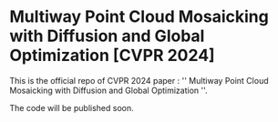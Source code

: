 # Multiway Point Cloud Mosaicking with Diffusion and Global Optimization [CVPR 2024]
This is the official repo of CVPR 2024 paper : '' Multiway Point Cloud Mosaicking with Diffusion and Global Optimization ''.

The code will be published soon.
